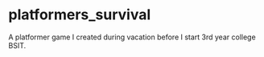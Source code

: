 # platformers_survival
A platformer game I created during vacation before I start 3rd year college BSIT.
